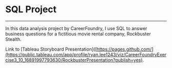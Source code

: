  # SQL Project
<hr>
In this data analysis project by CareerFoundry, I use SQL to answer business questions for a fictitious movie rental company, Rockbuster Stealth. 

Link to [Tableau Storyboard Presentation]([https://pages.github.com/](https://public.tableau.com/app/profile/ryan.lee1243/viz/CareerFoundryExercise3_10_16891997793630/RockbusterPresentation?publish=yes).
